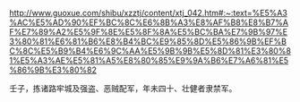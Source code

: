 http://www.guoxue.com/shibu/xzztj/content/xtj_042.htm#:~:text=%E5%A3%AC%E5%AD%90%EF%BC%8C%E6%8B%A3%E8%AF%B8%E8%B7%AF%E7%89%A2%E5%9F%8E%E5%8F%8A%E5%BC%BA%E7%9B%97%E3%80%81%E6%81%B6%E8%B4%BC%E9%85%8D%E5%86%9B%EF%BC%8C%E5%B9%B4%E6%9C%AA%E5%9B%9B%E5%8D%81%E3%80%81%E5%A3%AE%E5%81%A5%E8%80%85%E9%9A%B6%E7%A6%81%E5%86%9B%E3%80%82


壬子，拣诸路牢城及强盗、恶贼配军，年未四十、壮健者隶禁军。

